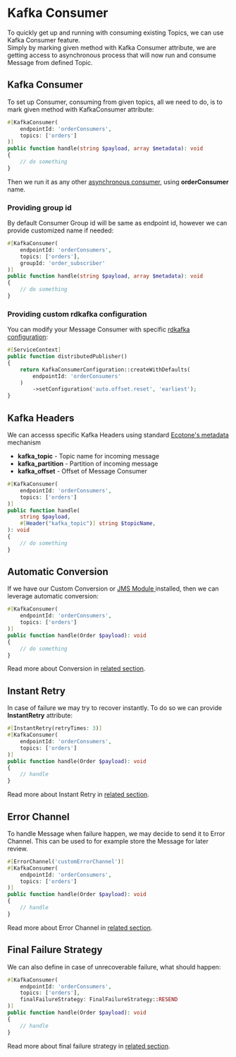 # Kafka Consumer

To quickly get up and running with consuming existing Topics, we can use Kafka Consumer feature.\
Simply by marking given method with Kafka Consumer attribute, we are getting access to asynchronous process that will now run and consume Message from defined Topic.

## Kafka Consumer

To set up Consumer, consuming from given topics, all we need to do, is to mark given method with KafkaConsumer attribute:

```php
#[KafkaConsumer(
    endpointId: 'orderConsumers', 
    topics: ['orders']
)]
public function handle(string $payload, array $metadata): void
{
    // do something
}
```

Then we run it as any other [asynchronous consumer](../../modelling/asynchronous-handling/), using **orderConsumer** name.

### Providing group id

By default Consumer Group id will be same as endpoint id, however we can provide customized name if needed:

```php
#[KafkaConsumer(
    endpointId: 'orderConsumers', 
    topics: ['orders'],
    groupId: 'order_subscriber'
)]
public function handle(string $payload, array $metadata): void
{
    // do something
}
```

### Providing custom rdkafka configuration

You can modify your Message Consumer with specific [rdkafka configuration](https://github.com/confluentinc/librdkafka/blob/master/CONFIGURATION.md):

```php
#[ServiceContext] 
public function distributedPublisher()
{
    return KafkaConsumerConfiguration::createWithDefaults(
        endpointId: 'orderConsumers'
    )
        ->setConfiguration('auto.offset.reset', 'earliest');
}
```

## Kafka Headers

We can accesss specific Kafka Headers using standard [Ecotone's metadata](../../modelling/event-sourcing/event-sourcing-introduction/working-with-metadata.md) mechanism

* **kafka\_topic** - Topic name for incoming message
* **kafka\_partition** - Partition of incoming message
* **kafka\_offset** - Offset of Message Consumer

```php
#[KafkaConsumer(
    endpointId: 'orderConsumers', 
    topics: ['orders']
)]
public function handle(
    string $payload, 
    #[Header("kafka_topic")] string $topicName,
): void
{
    // do something
}
```

## Automatic Conversion

If we have our Custom Conversion or [JMS Module ](../jms-converter.md)installed, then we can leverage automatic conversion:

```php
#[KafkaConsumer(
    endpointId: 'orderConsumers', 
    topics: ['orders']
)]
public function handle(Order $payload): void
{
    // do something
}
```

Read more about Conversion in [related section](../../messaging/conversion/conversion/).

## Instant Retry&#x20;

In case of failure we may try to recover instantly. To do so we can provide **InstantRetry** attribute:

```php
#[InstantRetry(retryTimes: 3)]
#[KafkaConsumer(
    endpointId: 'orderConsumers', 
    topics: ['orders']
)]
public function handle(Order $payload): void
{
    // handle
}
```

Read more about Instant Retry in [related section](../../modelling/recovering-tracing-and-monitoring/resiliency/retries.md).

## Error Channel

To handle Message when failure happen, we may decide to send it to Error Channel. This can be used to for example store the Message for later review.&#x20;

```php
#[ErrorChannel('customErrorChannel')]
#[KafkaConsumer(
    endpointId: 'orderConsumers', 
    topics: ['orders']
)]
public function handle(Order $payload): void
{
    // handle
}
```

Read more about Error Channel in [related section](../../modelling/recovering-tracing-and-monitoring/resiliency/error-channel-and-dead-letter/).

## Final Failure Strategy

We can also define in case of unrecoverable failure, what should happen:

```php
#[KafkaConsumer(
    endpointId: 'orderConsumers', 
    topics: ['orders'],
    finalFailureStrategy: FinalFailureStrategy::RESEND
)]
public function handle(Order $payload): void
{
    // handle
}
```

Read more about final failure strategy in [related section](../../modelling/recovering-tracing-and-monitoring/resiliency/final-failure-strategy.md).
